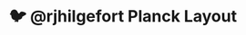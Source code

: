 ---
layout: layouts/keymapdb_entry.njk
OS: ['MacOS', 'Linux']
keymap_author: rjhilgefort
firmware: QMK
hasHomeRowMods: False
hasLetterOnThumb: False
hasVerticalCombos: False
keymap_image: https://i.imgur.com/elygxAb.jpg
imageDate: idk
keyCount: 48
keyboard: Planck
baseLayouts: ["QWERTY"]
languages: ['English']
layerCount: 5
title: "🐦 @rjhilgefort Planck Layout"
split: False
stagger: ortholinear
summary: 
keymap_url: https://github.com/rjhilgefort/qmk_firmware/tree/master/keyboards/planck/keymaps/rjhilgefort
writeup: https://github.com/rjhilgefort/qmk_firmware/tree/master/keyboards/planck/keymaps/rjhilgefort/readme.md
---